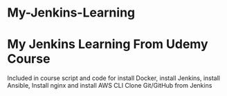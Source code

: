 # My-Jenkins-Learning

# My Jenkins Learning From Udemy Course 
Included in course script and code for install Docker, install Jenkins, install Ansible, Install nginx and install AWS CLI
Clone Git/GitHub from Jenkins
